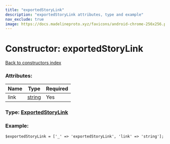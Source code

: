 ```yaml
---
title: "exportedStoryLink"
description: "exportedStoryLink attributes, type and example"
nav_exclude: true
image: https://docs.madelineproto.xyz/favicons/android-chrome-256x256.png
---
```

# Constructor: exportedStoryLink  
[Back to constructors index](/API_docs/constructors/index.html)



### Attributes:

| Name     |    Type       | Required |
|----------|---------------|----------|
|link|[string](/API_docs/types/string.html) | Yes|



### Type: [ExportedStoryLink](/API_docs/types/ExportedStoryLink.html)


### Example:

```
$exportedStoryLink = ['_' => 'exportedStoryLink', 'link' => 'string'];
```  
